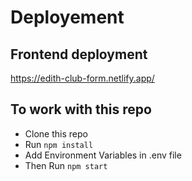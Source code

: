 # Deployement

## Frontend deployment

https://edith-club-form.netlify.app/

## To work with this repo

- Clone this repo
- Run  <code>npm install</code>
- Add Environment Variables in .env file
- Then Run <code>npm start</code>
